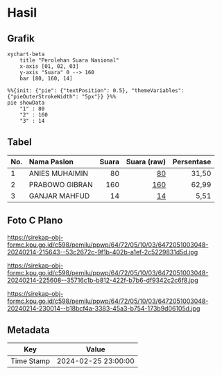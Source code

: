 # Hasil

## Grafik

```mermaid
xychart-beta
    title "Perolehan Suara Nasional"
    x-axis [01, 02, 03]
    y-axis "Suara" 0 --> 160
    bar [80, 160, 14]
```

```mermaid
%%{init: {"pie": {"textPosition": 0.5}, "themeVariables": {"pieOuterStrokeWidth": "5px"}} }%%
pie showData
    "1" : 80
    "2" : 160
    "3" : 14
```

## Tabel

| No. | Nama Paslon    | Suara | Suara (raw) | Persentase |
|:--- |:-------------- | -----:| -----------:| ----------:|
| 1   | ANIES MUHAIMIN | 80    | [80][p-1]   | 31,50      |
| 2   | PRABOWO GIBRAN | 160   | [160][p-2]  | 62,99      |
| 3   | GANJAR MAHFUD  | 14    | [14][p-3]   | 5,51       |


[p-1]: https://github.com/gigit-pemilu/pemilu-2024/blob/main/pilpres/hitung-suara/sub/64-kalimantan-timur/sub/72-kota-samarinda/sub/05-samarinda-utara/sub/1003-lempake/sub/048-tps/sub/paslon-1.txt
[p-2]: https://github.com/gigit-pemilu/pemilu-2024/blob/main/pilpres/hitung-suara/sub/64-kalimantan-timur/sub/72-kota-samarinda/sub/05-samarinda-utara/sub/1003-lempake/sub/048-tps/sub/paslon-2.txt
[p-3]: https://github.com/gigit-pemilu/pemilu-2024/blob/main/pilpres/hitung-suara/sub/64-kalimantan-timur/sub/72-kota-samarinda/sub/05-samarinda-utara/sub/1003-lempake/sub/048-tps/sub/paslon-3.txt

## Foto C Plano

https://sirekap-obj-formc.kpu.go.id/c598/pemilu/ppwp/64/72/05/10/03/6472051003048-20240214-215643--53c2672c-9f1b-402b-a1ef-2c5229831d5d.jpg

https://sirekap-obj-formc.kpu.go.id/c598/pemilu/ppwp/64/72/05/10/03/6472051003048-20240214-225608--35716c1b-b812-422f-b7b6-df9342c2c6f8.jpg

https://sirekap-obj-formc.kpu.go.id/c598/pemilu/ppwp/64/72/05/10/03/6472051003048-20240214-230014--b18bcf4a-3383-45a3-b754-173b9d06105d.jpg


## Metadata

| Key        | Value               |
| ---------- | ------------------- |
| Time Stamp | 2024-02-25 23:00:00 |



